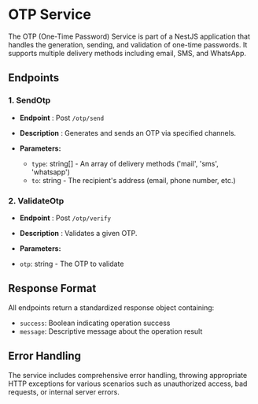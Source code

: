 # OTP Service

The OTP (One-Time Password) Service is part of a NestJS application that handles the generation, sending, and validation of one-time passwords. It supports multiple delivery methods including email, SMS, and WhatsApp.

## Endpoints

### 1. SendOtp
- **Endpoint** : Post `/otp/send`
- **Description** : Generates and sends an OTP via specified channels.

- **Parameters:**
    - `type`: string[] - An array of delivery methods ('mail', 'sms', 'whatsapp')
    - `to`: string - The recipient's address (email, phone number, etc.)

### 2. ValidateOtp
- **Endpoint** : Post `/otp/verify`
- **Description** : Validates a given OTP.

- **Parameters:**
-   `otp`: string - The OTP to validate


## Response Format
All endpoints return a standardized response object containing:
- `success`: Boolean indicating operation success
- `message`: Descriptive message about the operation result

## Error Handling
The service includes comprehensive error handling, throwing appropriate HTTP exceptions for various scenarios such as unauthorized access, bad requests, or internal server errors.